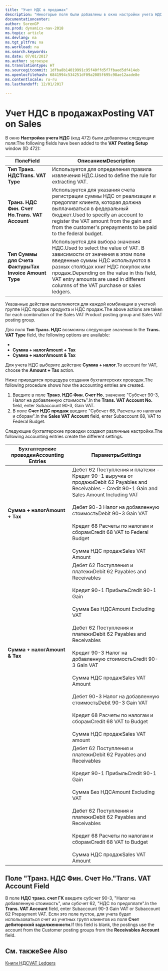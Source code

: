 ```yaml
---
title: "Учет НДС в продажах"
description: "Некоторые поля были добавлены в окно настройки учета НДС."
documentationcenter: 
author: SorenGP
ms.prod: dynamics-nav-2018
ms.topic: article
ms.devlang: na
ms.tgt_pltfrm: na
ms.workload: na
ms.search.keywords: 
ms.date: 07/01/2017
ms.author: sgroespe
ms.translationtype: HT
ms.sourcegitcommit: 1dfba8b14019991c95f40ffd5f7fbaed5df414eb
ms.openlocfilehash: 6841994c534251df09a2085f695c98ae12aade8e
ms.contentlocale: ru-ru
ms.lasthandoff: 12/01/2017

---
```

# <a name="posting-vat-on-sales"></a><span data-ttu-id="60c2b-103">Учет НДС в продажах</span><span class="sxs-lookup"><span data-stu-id="60c2b-103">Posting VAT on Sales</span></span>
<span data-ttu-id="60c2b-104">В окно **Настройка учета НДС** (код 472) были добавлены следующие поля:</span><span class="sxs-lookup"><span data-stu-id="60c2b-104">The following fields have been added to the **VAT Posting Setup** window (ID 472):</span></span>  

|<span data-ttu-id="60c2b-105">Поле</span><span class="sxs-lookup"><span data-stu-id="60c2b-105">Field</span></span>|<span data-ttu-id="60c2b-106">Описанием</span><span class="sxs-lookup"><span data-stu-id="60c2b-106">Description</span></span>|  
|-----------|-----------------|  
|<span data-ttu-id="60c2b-107">**Тип Транз. НДС**</span><span class="sxs-lookup"><span data-stu-id="60c2b-107">**Trans. VAT Type**</span></span>|<span data-ttu-id="60c2b-108">Используется для определения правила извлечения НДС.</span><span class="sxs-lookup"><span data-stu-id="60c2b-108">Used to define the rule for extracting VAT.</span></span>|  
|<span data-ttu-id="60c2b-109">**Транз. НДС Фин. Счет Но.**</span><span class="sxs-lookup"><span data-stu-id="60c2b-109">**Trans. VAT Account**</span></span>|<span data-ttu-id="60c2b-110">Используется для указания счета регистрации суммы НДС от реализации и предоплат клиента, которая должна выплачиваться в федеральный бюджет.</span><span class="sxs-lookup"><span data-stu-id="60c2b-110">Used to specify an account to register the VAT amount from the gain and from the customer's prepayments to be paid to the federal budget.</span></span>|  
|<span data-ttu-id="60c2b-111">**Тип Суммы для Счета Фактуры**</span><span class="sxs-lookup"><span data-stu-id="60c2b-111">**Tax Invoice Amount Type**</span></span>|<span data-ttu-id="60c2b-112">Используется для выбора значения НДС.</span><span class="sxs-lookup"><span data-stu-id="60c2b-112">Used to select the value of VAT.</span></span> <span data-ttu-id="60c2b-113">В зависимости от значения в этом поле введенные суммы НДС используются в разных столбцах книг НДС покупок или продаж.</span><span class="sxs-lookup"><span data-stu-id="60c2b-113">Depending on the value in this field, VAT entry amounts are used in different columns of the VAT purchase or sales ledgers.</span></span>|  

<span data-ttu-id="60c2b-114">Указанные действия выполняются для каждой комбинации в учетной группе НДС продаж продукта и НДС продаж.</span><span class="sxs-lookup"><span data-stu-id="60c2b-114">The above actions are taken for each combination of the Sales VAT Product posting group and Sales VAT posting group.</span></span>  

<span data-ttu-id="60c2b-115">Для поля **Тип Транз. НДС** возможны следующие значения:</span><span class="sxs-lookup"><span data-stu-id="60c2b-115">In the **Trans. VAT Type** field, the following options are available:</span></span>  

- **<Blank>**  
- <span data-ttu-id="60c2b-116">**Сумма + налог**</span><span class="sxs-lookup"><span data-stu-id="60c2b-116">**Amount + Tax**</span></span>  
- <span data-ttu-id="60c2b-117">**Сумма + налог**</span><span class="sxs-lookup"><span data-stu-id="60c2b-117">**Amount & Tax**</span></span>  

<span data-ttu-id="60c2b-118">Для учета НДС выберите действие **Сумма + налог**.</span><span class="sxs-lookup"><span data-stu-id="60c2b-118">To account for VAT, choose the **Amount + Tax** action.</span></span>  

<span data-ttu-id="60c2b-119">Ниже приводится процедура создания бухгалтерских проводок.</span><span class="sxs-lookup"><span data-stu-id="60c2b-119">The following procedure shows how the accounting entries are created.</span></span>  

1.  <span data-ttu-id="60c2b-120">Введите в поле **Транз. НДС Фин. Счет Но.** значение "Субсчет 90-3, Налог на добавленную стоимость".</span><span class="sxs-lookup"><span data-stu-id="60c2b-120">In the **Trans. VAT Account No.** field, enter Subaccount 90-3, Gain VAT.</span></span>  
2.  <span data-ttu-id="60c2b-121">В поле **Счет НДС продаж** введите "Субсчет 68, Расчеты по налогам и сборам".</span><span class="sxs-lookup"><span data-stu-id="60c2b-121">In the **Sales VAT Account** field, enter Subaccount 68, VAT to Federal Budget.</span></span>

<span data-ttu-id="60c2b-122">Следующие бухгалтерские проводки создают различные настройки.</span><span class="sxs-lookup"><span data-stu-id="60c2b-122">The following accounting entries create the different settings.</span></span>  

|<span data-ttu-id="60c2b-123">Бухгалтерские проводки</span><span class="sxs-lookup"><span data-stu-id="60c2b-123">Accounting Entries</span></span>|<span data-ttu-id="60c2b-124">Параметры</span><span class="sxs-lookup"><span data-stu-id="60c2b-124">Settings</span></span>|  
|------------------------|--------------|  
|<span data-ttu-id="60c2b-125">**Сумма + налог**</span><span class="sxs-lookup"><span data-stu-id="60c2b-125">**Amount + Tax**</span></span>|<span data-ttu-id="60c2b-126">Дебет 62 Поступления и платежи - Кредит 90-1 выручка от продажи</span><span class="sxs-lookup"><span data-stu-id="60c2b-126">Debit 62 Payables and Receivables - Credit 90-1 Gain and Sales Amount Including VAT</span></span><br /><br /> <span data-ttu-id="60c2b-127">Дебет 90-3 Налог на добавленную стоимость</span><span class="sxs-lookup"><span data-stu-id="60c2b-127">Debit 90-3 Gain VAT</span></span><br /><br /> <span data-ttu-id="60c2b-128">Кредит 68 Расчеты по налогам и сборам</span><span class="sxs-lookup"><span data-stu-id="60c2b-128">Credit 68 VAT to Federal Budget</span></span><br /><br /> <span data-ttu-id="60c2b-129">Сумма НДС продаж</span><span class="sxs-lookup"><span data-stu-id="60c2b-129">Sales VAT Amount</span></span>|  
|<span data-ttu-id="60c2b-130">**Сумма + налог**</span><span class="sxs-lookup"><span data-stu-id="60c2b-130">**Amount & Tax**</span></span>|<span data-ttu-id="60c2b-131">Дебет 62 Поступления и платежи</span><span class="sxs-lookup"><span data-stu-id="60c2b-131">Debit 62 Payables and Receivables</span></span><br /><br /> <span data-ttu-id="60c2b-132">Кредит 90-1 Прибыль</span><span class="sxs-lookup"><span data-stu-id="60c2b-132">Credit 90-1 Gain</span></span><br /><br /> <span data-ttu-id="60c2b-133">Сумма Без НДС</span><span class="sxs-lookup"><span data-stu-id="60c2b-133">Amount Excluding VAT</span></span><br /><br /> <span data-ttu-id="60c2b-134">Дебет 62 Поступления и платежи</span><span class="sxs-lookup"><span data-stu-id="60c2b-134">Debit 62 Payables and Receivables</span></span><br /><br /> <span data-ttu-id="60c2b-135">Кредит 90-3 Налог на добавленную стоимость</span><span class="sxs-lookup"><span data-stu-id="60c2b-135">Credit 90-3 Gain VAT</span></span><br /><br /> <span data-ttu-id="60c2b-136">Сумма НДС продаж</span><span class="sxs-lookup"><span data-stu-id="60c2b-136">Sales VAT Amount</span></span><br /><br /> <span data-ttu-id="60c2b-137">Дебет 90-3 Налог на добавленную стоимость</span><span class="sxs-lookup"><span data-stu-id="60c2b-137">Debit 90-3 Gain VAT</span></span><br /><br /> <span data-ttu-id="60c2b-138">Кредит 68 Расчеты по налогам и сборам</span><span class="sxs-lookup"><span data-stu-id="60c2b-138">Credit 68 VAT to Budget</span></span><br /><br /> <span data-ttu-id="60c2b-139">Сумма НДС продаж</span><span class="sxs-lookup"><span data-stu-id="60c2b-139">Sales VAT amount</span></span>|  
|**<Blank>**|<span data-ttu-id="60c2b-140">Дебет 62 Поступления и платежи</span><span class="sxs-lookup"><span data-stu-id="60c2b-140">Debit 62 Payables and Receivables</span></span><br /><br /> <span data-ttu-id="60c2b-141">Кредит 90-1 Прибыль</span><span class="sxs-lookup"><span data-stu-id="60c2b-141">Credit 90-1 Gain</span></span><br /><br /> <span data-ttu-id="60c2b-142">Сумма Без НДС</span><span class="sxs-lookup"><span data-stu-id="60c2b-142">Amount Excluding VAT</span></span><br /><br /> <span data-ttu-id="60c2b-143">Дебет 62 Поступления и платежи</span><span class="sxs-lookup"><span data-stu-id="60c2b-143">Debit 62 Payables and Receivables</span></span><br /><br /> <span data-ttu-id="60c2b-144">Кредит 68 Расчеты по налогам и сборам</span><span class="sxs-lookup"><span data-stu-id="60c2b-144">Credit 68 VAT to Budget</span></span><br /><br /> <span data-ttu-id="60c2b-145">Сумма НДС продаж</span><span class="sxs-lookup"><span data-stu-id="60c2b-145">Sales VAT Amount</span></span>|  

## <a name="trans-vat-account-field"></a><span data-ttu-id="60c2b-146">Поле "Транз. НДС Фин. Счет Но."</span><span class="sxs-lookup"><span data-stu-id="60c2b-146">Trans. VAT Account Field</span></span>  
<span data-ttu-id="60c2b-147">В поле **НДС транз. счет ГК** введите субсчет 90-3, "Налог на добавленную стоимость", или субсчет 62, "НДС по предоплате".</span><span class="sxs-lookup"><span data-stu-id="60c2b-147">In the **Trans. VAT Account** field, enter Subaccount 90-3 Gain VAT or Subaccount 62 Prepayment VAT.</span></span> <span data-ttu-id="60c2b-148">Если это поле пустое, для учета будет использоваться счет из учетных групп клиентов из поля **Счет дебиторской задолженности**.</span><span class="sxs-lookup"><span data-stu-id="60c2b-148">If this field is blank, the postings use the account from the Customer posting groups from the **Receivables Account** field.</span></span>  

## <a name="see-also"></a><span data-ttu-id="60c2b-149">См. также</span><span class="sxs-lookup"><span data-stu-id="60c2b-149">See Also</span></span>  
 [<span data-ttu-id="60c2b-150">Книги НДС</span><span class="sxs-lookup"><span data-stu-id="60c2b-150">VAT Ledgers</span></span>](vat-ledgers.md)

